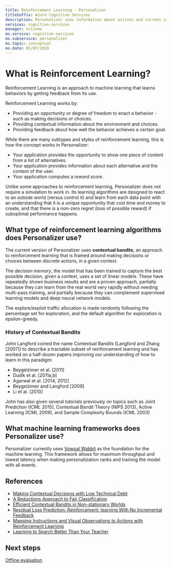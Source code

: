 ```yaml
---
title: Reinforcement Learning - Personalizer
titleSuffix: Azure Cognitive Services
description: Personalizer uses information about actions and current context to make better ranking suggestions. The information about these actions and context are attributes or properties that are referred to as features.
services: cognitive-services
manager: nitinme
ms.service: cognitive-services
ms.subservice: personalizer
ms.topic: conceptual
ms.date: 05/07/2019
---
```

# What is Reinforcement Learning?

Reinforcement Learning is an approach to machine learning that learns behaviors by getting feedback from its use.
 
Reinforcement Learning works by:

* Providing an opportunity or degree of freedom to enact a behavior - such as making decisions or choices.
* Providing contextual information about the environment and choices.
* Providing feedback about how well the behavior achieves a certain goal.

While there are many subtypes and styles of reinforcement learning, this is how the concept works in Personalizer:

* Your application provides the opportunity to show one piece of content from a list of alternatives.
* Your application provides information about each alternative and the context of the user.
* Your application computes a _reward score_.

Unlike some approaches to reinforcement learning, Personalizer does not require a simulation to work in. Its learning algorithms are designed to react to an outside world (versus control it) and learn from each data point with an understanding that it is a unique opportunity that cost time and money to create, and that there is a non-zero regret (loss of possible reward) if suboptimal performance happens.

## What type of reinforcement learning algorithms does Personalizer use?

The current version of Personalizer uses **contextual bandits**, an approach to reinforcement learning that is framed around making decisions or choices between discrete actions, in a given context.

The _decision memory_, the model that has been trained to capture the best possible decision, given a context, uses a set of linear models. These have repeatedly shown business results and are a proven approach, partially because they can learn from the real world very rapidly without needing multi-pass training, and partially because they can complement supervised learning models and deep neural network models.

The explore/exploit traffic allocation is made randomly following the percentage set for exploration, and the default algorithm for exploration is epsilon-greedy.

### History of Contextual Bandits

John Langford coined the name Contextual Bandits (Langford and Zhang [2007]) to describe a tractable subset of reinforcement learning and has worked on a half-dozen papers improving our understanding of how to learn in this paradigm:

* Beygelzimer et al. [2011]
* Dudík et al. [2011a,b]
* Agarwal et al. [2014, 2012]
* Beygelzimer and Langford [2009]
* Li et al. [2010]

John has also given several tutorials previously on topics such as Joint Prediction (ICML 2015), Contextual Bandit Theory (NIPS 2013), Active Learning (ICML 2009), and Sample Complexity Bounds (ICML 2003)

## What machine learning frameworks does Personalizer use?

Personalizer currently uses [Vowpal Wabbit](https://github.com/VowpalWabbit/vowpal_wabbit/wiki) as the foundation for the machine learning. This framework allows for maximum throughput and lowest latency when making personalization ranks and training the model with all events.

## References

* [Making Contextual Decisions with Low Technical Debt](https://arxiv.org/abs/1606.03966)
* [A Reductions Approach to Fair Classification](https://arxiv.org/abs/1803.02453)
* [Efficient Contextual Bandits in Non-stationary Worlds](https://arxiv.org/abs/1708.01799)
* [Residual Loss Prediction: Reinforcement: learning With No Incremental Feedback](https://openreview.net/pdf?id=HJNMYceCW)
* [Mapping Instructions and Visual Observations to Actions with Reinforcement Learning](https://arxiv.org/abs/1704.08795)
* [Learning to Search Better Than Your Teacher](https://arxiv.org/abs/1502.02206)

## Next steps

[Offline evaluation](concepts-offline-evaluation.md) 